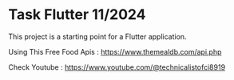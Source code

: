 # Task Flutter 11/2024

This project is a starting point for a Flutter application.

Using This Free Food Apis  : https://www.themealdb.com/api.php

Check Youtube : https://www.youtube.com/@technicalistofci8919
